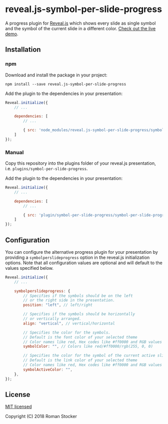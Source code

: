 # reveal.js-symbol-per-slide-progress

A progress plugin for [Reveal.js](https://github.com/hakimel/reveal.js) which shows every slide as single symbol and the symbol of the current slide in a different color.
[Check out the live demo](https://naamor.github.io/reveal.js-symbol-per-slide-progress/).

## Installation

### npm

Download and install the package in your project:

```npm install --save reveal.js-symbol-per-slide-progress```

Add the plugin to the dependencies in your presentation:

```javascript
Reveal.initialize({
    // ...

    dependencies: [
        // ...

        { src: 'node_modules/reveal.js-symbol-per-slide-progress/symbol-per-slide-progress.js', async: true }
    ]
});
```

### Manual

Copy this repository into the plugins folder of your reveal.js presentation, i.e. ```plugins/symbol-per-slide-progress```.

Add the plugin to the dependencies in your presentation:

```javascript
Reveal.initialize({
    // ...

    dependencies: [
        // ...

        { src: 'plugin/symbol-per-slide-progress/symbol-per-slide-progress.js', async: true }
    ]
});
```

## Configuration

You can configure the alternative progress plugin for your presentation by providing a ```symbolperslideprogress``` option in the reveal.js initialization options. Note that all configuration values are optional and will default to the values specified below.

```javascript
Reveal.initialize({
    // ...

    symbolperslideprogress: {
        // Specifies if the symbols should be on the left
        // or the right side in the presentation.
        position: "left", // left/right

        // Specifies if the symbols should be horizontally
        // or vertically arranged.
        align: "vertical", // vertical/horizontal

        // Specifies the color for the symbols.
        // Default is the font color of your selected theme
        // Color names like red, Hex codes like #ff0000 and RGB values like rgb(255, 0, 0) are working
        symbolColor: "", // Colors like red/#ff0000/rgb(255, 0, 0)

        // Specifies the color for the symbol of the current active slide.
        // Default is the link color of your selected theme
        // Color names like red, Hex codes like #ff0000 and RGB values like rgb(255, 0, 0) are working
        symbolActiveColor: "",
    },
});
```

## License

[MIT licensed](https://en.wikipedia.org/wiki/MIT_License)

Copyright (C) 2018 Roman Stocker
